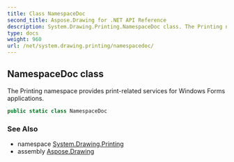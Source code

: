 ```yaml
---
title: Class NamespaceDoc
second_title: Aspose.Drawing for .NET API Reference
description: System.Drawing.Printing.NamespaceDoc class. The Printing namespace provides printrelated services for Windows Forms applications
type: docs
weight: 960
url: /net/system.drawing.printing/namespacedoc/
---
```

## NamespaceDoc class

The Printing namespace provides print-related services for Windows Forms applications.

```csharp
public static class NamespaceDoc
```

### See Also

* namespace [System.Drawing.Printing](../../system.drawing.printing/)
* assembly [Aspose.Drawing](../../)


